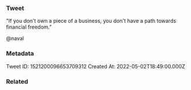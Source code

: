 ### Tweet
"If you don't own a piece of a business, you don't have a path towards financial freedom."

@naval

### Metadata
Tweet ID: 1521200096653709312
Created At: 2022-05-02T18:49:00.000Z

### Related

